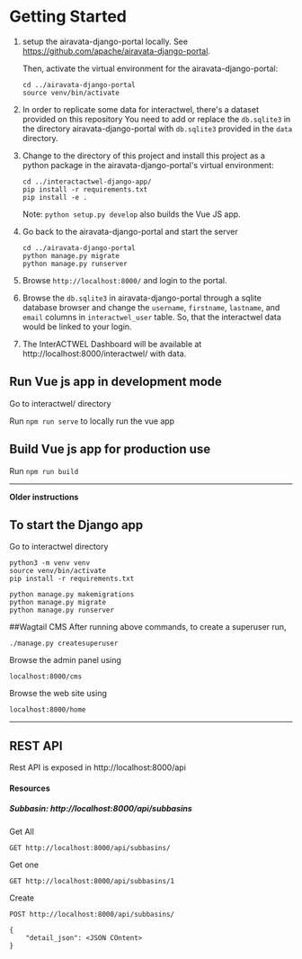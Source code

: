 # Getting Started

1. setup the airavata-django-portal locally. See
    https://github.com/apache/airavata-django-portal.

    Then, activate the virtual environment for the airavata-django-portal:
    
    ```
    cd ../airavata-django-portal
    source venv/bin/activate
    ```

2. In order to replicate some data for interactwel, there's a dataset provided on this repository
    You need to add or replace the `db.sqlite3` in the directory airavata-django-portal with `db.sqlite3`
    provided in the `data` directory.

3. Change to the directory of this project and install this project as a
    python package in the airavata-django-portal's virtual environment:
    ```
    cd ../interactactwel-django-app/
    pip install -r requirements.txt
    pip install -e .
    ```
    Note: `python setup.py develop` also builds the Vue JS app.
    
4. Go back to the airavata-django-portal and start the server
    ```
    cd ../airavata-django-portal
    python manage.py migrate
    python manage.py runserver
    ```
5. Browse `http://localhost:8000/` and login to the portal.
6. Browse the `db.sqlite3` in airavata-django-portal through a sqlite database browser
    and change the `username`, `firstname`, `lastname`, and `email` columns in `interactwel_user` table.
    So, that the interactwel data would be linked to your login.

7. The InterACTWEL Dashboard will be available at http://localhost:8000/interactwel/ with data.

## Run Vue js app in development mode

Go to interactwel/ directory

Run ```npm run serve``` to locally run the vue app

## Build Vue js app for production use

Run ```npm run build``` 

----
**Older instructions**

## To start the Django app

Go to interactwel directory

```
python3 -m venv venv
source venv/bin/activate
pip install -r requirements.txt
```

```
python manage.py makemigrations
python manage.py migrate
python manage.py runserver
```

##Wagtail CMS
After running above commands, to create a superuser run,
```
./manage.py createsuperuser
```

Browse the admin panel using

```
localhost:8000/cms
```

Browse the web site using

```
localhost:8000/home
```

----


## REST API

Rest API is exposed in http://localhost:8000/api

#### Resources 

##### Subbasin: http://localhost:8000/api/subbasins

Get All
```
GET http://localhost:8000/api/subbasins/
```

Get one
```
GET http://localhost:8000/api/subbasins/1
```

Create 
```
POST http://localhost:8000/api/subbasins/

{
    "detail_json": <JSON COntent>
}
```
 
